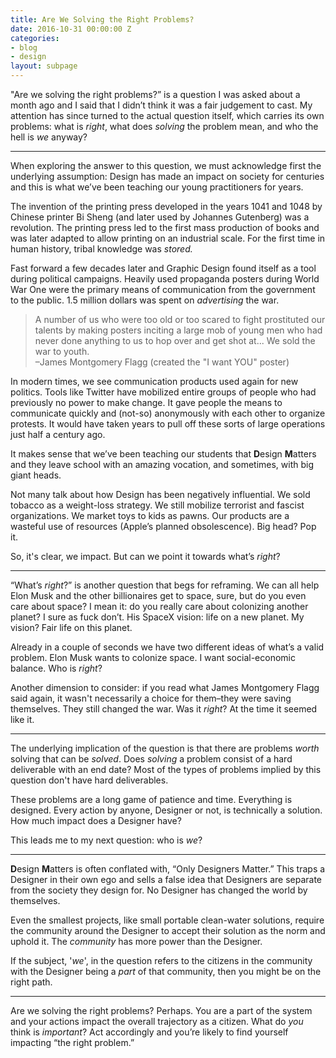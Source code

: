```yaml
---
title: Are We Solving the Right Problems?
date: 2016-10-31 00:00:00 Z
categories:
- blog
- design
layout: subpage
---
```


"Are we solving the right problems?” is a question I was asked about a month ago and I said that I didn’t think it was a fair judgement to cast. My attention has since turned to the actual question itself, which carries its own problems: what is _right_, what does _solving_ the problem mean, and who the hell is _we_ anyway?

<hr class="small">

When exploring the answer to this question, we must acknowledge first the underlying assumption: Design has made an impact on society for centuries and this is what we’ve been teaching our young practitioners for years.

The invention of the printing press developed in the years 1041 and 1048 by Chinese printer Bi Sheng (and later used by Johannes Gutenberg) was a revolution. The printing press led to the first mass production of books and was later adapted to allow printing on an industrial scale. For the first time in human history, tribal knowledge was _stored._

Fast forward a few decades later and Graphic Design found itself as a tool during political campaigns. Heavily used propaganda posters during World War One were the primary means of communication from the government to the public. 1.5 million dollars was spent on _advertising_ the war.

<blockquote class="large">
	<p>A number of us who were too old or too scared to fight prostituted our talents by making posters inciting a large mob of young men who had never done anything to us to hop over and get shot at... We sold the war to youth.  
	<br>–James Montgomery Flagg (created the "I want YOU" poster)</p>
</blockquote>

In modern times, we see communication products used again for new politics. Tools like Twitter have mobilized entire groups of people who had previously no power to make change. It gave people the means to communicate quickly and (not-so) anonymously with each other to organize protests. It would have taken years to pull off these sorts of large operations just half a century ago.

It makes sense that we’ve been teaching our students that **D**esign **M**atters and they leave school with an amazing vocation, and sometimes, with big giant heads.

Not many talk about how Design has been negatively influential. We sold tobacco as a weight-loss strategy. We still mobilize terrorist and fascist organizations. We market toys to kids as pawns. Our products are a wasteful use of resources (Apple’s planned obsolescence). Big head? Pop it.

So, it's clear, we impact. But can we point it towards what’s _right_?

<hr class="small">

“What’s *right*?” is another question that begs for reframing. We can all help Elon Musk and the other billionaires get to space, sure, but do you even care about space? I mean it: do you really care about colonizing another planet? I sure as fuck don’t. His SpaceX vision: life on a new planet. My vision? Fair life on this planet.

Already in a couple of seconds we have two different ideas of what’s a valid problem. Elon Musk wants to colonize space. I want social-economic balance. Who is _right_?

Another dimension to consider: if you read what James Montgomery Flagg said again, it wasn't necessarily a choice for them–they were saving themselves. They still changed the war. Was it _right_? At the time it seemed like it.

<hr class="small">

The underlying implication of the question is that there are problems _worth_ solving that can be _solved_. Does _solving_ a problem consist of a hard deliverable with an end date? Most of the types of problems implied by this question don't have hard deliverables.

These problems are a long game of patience and time. Everything is designed. Every action by anyone, Designer or not, is technically a solution. How much impact does a Designer have? 

This leads me to my next question: who is _we_?

<hr class="small">

**D**esign **M**atters is often conflated with, “Only Designers Matter.” This traps a Designer in their own ego and sells a false idea that Designers are separate from the society they design for. No Designer has changed the world by themselves. 

Even the smallest projects, like small portable clean-water solutions, require the community around the Designer to accept their solution as the norm and uphold it. The _community_ has more power than the Designer.

If the subject, '_we_', in the question refers to the citizens in the community with the Designer being a _part_ of that community, then you might be on the right path.

<hr class="small">

Are we solving the right problems? Perhaps. You are a part of the system and your actions impact the overall trajectory as a citizen. What do _you_ think is _important_? Act accordingly and you’re likely to find yourself impacting “the right problem.”